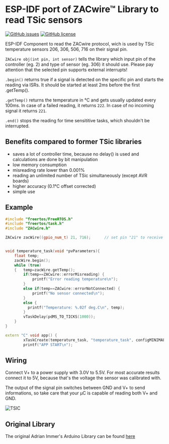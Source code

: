 # ESP-IDF port of ZACwire™ Library to read TSic sensors
[![GitHub issues](https://img.shields.io/github/issues/walterjj/esp-idf-zacwire.svg)](https://github.com/walterjj/esp-idf-zacwire/issues/) 
[![GitHub license](https://img.shields.io/github/license/walterjj/esp-idf-zacwire.svg)](https://github.com/walterjj/esp-idf-zacwire/blob/master/LICENSE)


ESP-IDF Component to read the ZACwire protocol, wich is used by TSic temperature sensors 206, 306, 506, 716 on their signal pin.

`ZACwire obj(int pin, int sensor)` tells the library which input pin of the controller (eg. 2) and type of sensor (eg. 306) it should use. Please pay attention that the selected pin supports external interrupts!

`.begin()` returns true if a signal is detected on the specific pin and starts the reading via ISRs. It should be started at least 2ms before the first .getTemp().

`.getTemp()` returns the temperature in °C and gets usually updated every 100ms. In case of a failed reading, it returns `222`. In case of no incoming signal it returns `221`.

`.end()` stops the reading for time sensititive tasks, which shouldn't be interrupted.


## Benefits compared to former TSic libraries
- saves a lot of controller time, because no delay() is used and calculations are done by bit manipulation
- low memory consumption
- misreading rate lower than 0.001%
- reading an unlimited number of TSic simultaneously (except AVR boards)
- higher accuracy (0.1°C offset corrected)
- simple use






## Example
```c++
#include "freertos/FreeRTOS.h"
#include "freertos/task.h"
#include "ZACwire.h"

ZACwire zacWire((gpio_num_t) 21, 716);		// set pin "21" to receive signal from the TSic "716"


void temperature_task(void *pvParameters){
    float temp;
    zacWire.begin();
    while (true)
    {   temp=zacWire.getTemp();
        if(temp==ZACwire::errorMisreading) {
            printf("Error reading temperature\n");
        }
        else if(temp==ZACwire::errorNotConnected) {
            printf("No sensor connected\n");
        }
        else {
          printf("Temperature: %.02f deg.C\n", temp);
        }
        vTaskDelay(pdMS_TO_TICKS(1000));
    }
}

extern "C" void app() {
        xTaskCreate(temperature_task, "temperature_task", configMINIMAL_STACK_SIZE * 8, NULL, 5, NULL);
        printf("APP START\n");

```



## Wiring
Connect V+ to a power supply with 3.0V to 5.5V. For most accurate results connect it to 5V, because that's the voltage the sensor was calibrated with.

The output of the signal pin switches between GND and V+ to send informations, so take care that your µC is capable of reading both V+ and GND.

![TSIC](https://user-images.githubusercontent.com/62163284/116116897-f5ed5900-a6bb-11eb-95b8-ba8f4ef129cc.png)


## Original Library
The original Adrian Immer's Arduino Library can be found [here](https://github.com/lebuni/ZACwire-Library)


